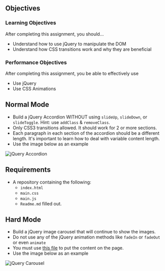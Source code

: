 ## Objectives

### Learning Objectives

After completing this assignment, you should…

* Understand how to use jQuery to manipulate the DOM
* Understand how CSS transitions work and why they are beneficial


### Performance Objectives

After completing this assignment, you be able to effectively use

* Use jQuery
* Use CSS Animations

## Normal Mode

* Build a jQuery Accordion WITHOUT using `slideUp`, `slideDown`, or `slideToggle`. Hint: use `addClass` & `removeClass`.
* Only CSS3 transitions allowed. It should work for 2 or more sections.
* Each paragraph in each section of the accordion should be a different length. It's important to learn how to deal with variable content length.
* Use the image below as an example

![jQuery Accordion](https://raw.githubusercontent.com/tiy-lv-frontend-2015-10/Assignment-10/master/assets/accordian.gif "jQuery Accordion")

## Requirements

* A repository containing the following:
  * `index.html`
  * `main.css`
  * `main.js`
  * `Readme.md` filled out.

## Hard Mode

* Build a jQuery image carousel that will continue to show the images.
* Do not use any of the jQuery animation methods like `fadeIn` or `fadeOut` or even `animate`
* You must use [this file](https://gist.github.com/overthemike/f804ab17c429ac921775) to put the content on the page.
* Use the image below as an example

![jQuery Carousel](https://github.com/tiy-lv-frontend-2015-10/Assignment-10/raw/master/assets/carousel.gif "jQuery Carousel")